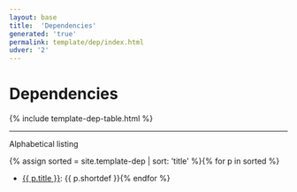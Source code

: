 ```yaml
---
layout: base
title:  'Dependencies'
generated: 'true'
permalink: template/dep/index.html
udver: '2'
---
```


# Dependencies

{% include template-dep-table.html %}

----------

Alphabetical listing

{% assign sorted = site.template-dep | sort: 'title' %}{% for p in sorted %}
* [{{ p.title }}](): {{ p.shortdef }}{% endfor %}
